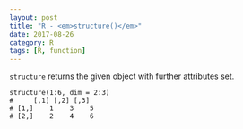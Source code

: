 ```yaml
---
layout: post
title: "R - <em>structure()</em>"
date: 2017-08-26
category: R
tags: [R, function]
---
```


<code>structure</code> returns the given object with further attributes set.

```
structure(1:6, dim = 2:3)
#     [,1] [,2] [,3]
# [1,]    1    3    5
# [2,]    2    4    6
```


